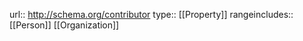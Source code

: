 url:: http://schema.org/contributor
type:: [[Property]]
rangeincludes:: [[Person]] [[Organization]]
